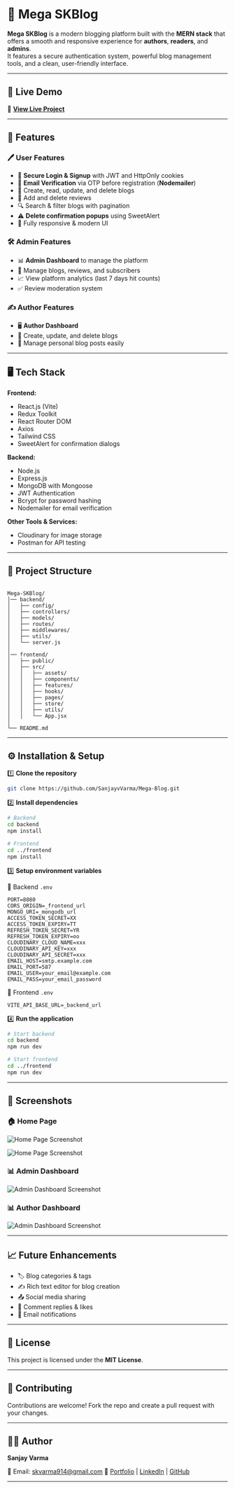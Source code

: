# 📝 Mega SKBlog

**Mega SKBlog** is a modern blogging platform built with the **MERN stack** that offers a smooth and responsive experience for **authors**, **readers**, and **admins**.  
It features a secure authentication system, powerful blog management tools, and a clean, user-friendly interface.

---

## 🚀 Live Demo
🔗 **[View Live Project](https://mega-blog-seven-lovat.vercel.app)**

---

## 📌 Features

### 🖊 User Features
- 🔐 **Secure Login & Signup** with JWT and HttpOnly cookies
- 📧 **Email Verification** via OTP before registration (**Nodemailer**)
- 📝 Create, read, update, and delete blogs
- 💬 Add and delete reviews
- 🔍 Search & filter blogs with pagination
- ⚠ **Delete confirmation popups** using SweetAlert
- 📱 Fully responsive & modern UI

### 🛠 Admin Features
- 📊 **Admin Dashboard** to manage the platform
- 📰 Manage blogs, reviews, and subscribers
- 📈 View platform analytics (last 7 days hit counts)
- ✅ Review moderation system

### ✍ Author Features
- 🖥 **Author Dashboard**
- 📝 Create, update, and delete blogs
- 📂 Manage personal blog posts easily

---

## 🖥️ Tech Stack

**Frontend:**
- React.js (Vite)
- Redux Toolkit
- React Router DOM
- Axios
- Tailwind CSS
- SweetAlert for confirmation dialogs

**Backend:**
- Node.js
- Express.js
- MongoDB with Mongoose
- JWT Authentication
- Bcrypt for password hashing
- Nodemailer for email verification

**Other Tools & Services:**
- Cloudinary for image storage
- Postman for API testing

---

## 📂 Project Structure
```

Mega-SKBlog/
│── backend/
│   ├── config/
│   ├── controllers/
│   ├── models/
│   ├── routes/
│   ├── middlewares/
│   ├── utils/
│   └── server.js
│
│── frontend/
│   ├── public/
│   ├── src/
│   │   ├── assets/
│   │   ├── components/
│   │   ├── features/
│   │   ├── hooks/
│   │   ├── pages/
│   │   ├── store/
│   │   ├── utils/
│   │   └── App.jsx
│
└── README.md

````

---

## ⚙️ Installation & Setup

1️⃣ **Clone the repository**
```bash
git clone https://github.com/SanjayvVarma/Mega-Blog.git
````

2️⃣ **Install dependencies**

```bash
# Backend
cd backend
npm install

# Frontend
cd ../frontend
npm install
```

3️⃣ **Setup environment variables**

📍 Backend `.env`

```
PORT=8080
CORS_ORIGIN=_frontend_url
MONGO_URI=_mongodb_url
ACCESS_TOKEN_SECRET=XX
ACCESS_TOKEN_EXPIRY=TT
REFRESH_TOKEN_SECRET=YR
REFRESH_TOKEN_EXPIRY=oo
CLOUDINARY_CLOUD_NAME=xxx
CLOUDINARY_API_KEY=xxx
CLOUDINARY_API_SECRET=xxx
EMAIL_HOST=smtp.example.com
EMAIL_PORT=587
EMAIL_USER=your_email@example.com
EMAIL_PASS=your_email_password
```

📍 Frontend `.env`

```
VITE_API_BASE_URL=_backend_url
```

4️⃣ **Run the application**

```bash
# Start backend
cd backend
npm run dev

# Start frontend
cd ../frontend
npm run dev
```

---

## 📸 Screenshots

### 🏠 Home Page

![Home Page Screenshot](/frontend/public/homepage.png)

![Home Page Screenshot](/frontend/public/homePage2.png)

### 📊 Admin Dashboard

![Admin Dashboard Screenshot](/frontend/public/admin%20dashboard.png)

### 📊 Author Dashboard

![Admin Dashboard Screenshot](/frontend/public/author_dashboard.png)

---

## 📈 Future Enhancements

* 🏷 Blog categories & tags
* ✍ Rich text editor for blog creation
* 📤 Social media sharing
* 💬 Comment replies & likes
* 📩 Email notifications

---

## 📜 License

This project is licensed under the **MIT License**.

---

## 🤝 Contributing

Contributions are welcome!
Fork the repo and create a pull request with your changes.

---

## 👨‍💻 Author

**Sanjay Varma**

📧 Email: [skvarma914@gmail.com](mailto:skvarma914@gmail.com)
🔗 [Portfolio](https://portfolio2-sanjay-varma.vercel.app/) | [LinkedIn](https://www.linkedin.com/in/sanjaykvarma) | [GitHub](https://github.com/SanjayvVarma)

---